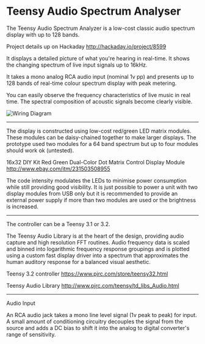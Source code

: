 # Teensy Audio Spectrum Analyser
The Teensy Audio Spectrum Analyzer is a low-cost classic audio spectrum display with up to 128 bands.

Project details up on Hackaday
http://hackaday.io/project/8599

It displays a detailed picture of what you're hearing in real-time. It shows the changing spectrum of live input signals up to 16kHz.

It takes a mono analog RCA audio input (nominal 1v pp) and presents up to 128 bands of real-time colour spectrum display with peak metering.

You can easily observe the frequency characteristics of live music in real time. The spectral composition of acoustic signals become clearly visible.

![Wiring Diagram](https://raw.githubusercontent.com/prickle/TeensySpectrumAnalyser/master/schematics/Spectrum_Wiring.png)

----
The display is constructed using low-cost red/green LED matrix modules. These modules can be daisy-chained together to make larger displays. The prototype used two modules for a 64 band spectrum but up to four modules should work ok (untested).

16x32 DIY Kit Red Green Dual-Color Dot Matrix Control Display Module
http://www.ebay.com/itm/231503508955

The code intensity modulates the LEDs to minimise power consumption while still providing good visibility. It is just possible to power a unit with two display modules from USB only but it is recommended to provide an external power supply if more than two modules are used or the brightness is increased.

----
The controller can be a Teensy 3.1 or 3.2. 

The Teensy Audio Library is at the heart of the design, providing audio capture and high resolution FFT routines. Audio frequency data is scaled and binned into logarithmic frequency response groupings and is plotted using a custom fast display driver into a spectrum that approximates the human auditory response for a balanced visual aesthetic.


Teensy 3.2 controller
https://www.pjrc.com/store/teensy32.html

Teensy Audio Library
http://www.pjrc.com/teensy/td_libs_Audio.html

----
Audio Input

An RCA audio jack takes a mono line level signal (1v peak to peak) for input. A small amount of conditioning circuitry decouples the signal from the source and adds a DC bias to shift it into the analog to digital converter's range of sensitivity.
